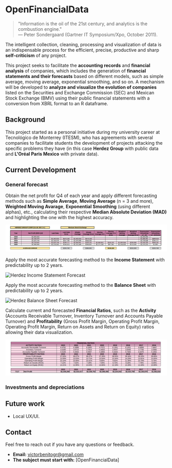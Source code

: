 # OpenFinancialData

> "Information is the oil of the 21st century, and analytics is the combustion engine."  
> — Peter Sondergaard (Gartner IT Symposium/Xpo, October 2011).

The intelligent collection, cleaning, processing and visualization of data is an indispensable process for the efficient, precise, productive and sharp **self-criticism** of any project. 

This project seeks to facilitate the **accounting records** and **financial analysis** of companies, which includes the generation of **financial statements and their forecasts** based on different models, such as simple average, moving average, exponential smoothing, and so on. A mechanism will be developed to **analyze and visualize the evolution of companies** listed on the Securities and Exchange Commission (SEC) and Mexican Stock Exchange (BMV) using their public financial statements with a conversion from XBRL format to an R dataframe.

## Background
This project started as a personal initiative during my university career at Tecnológico de Monterrey (ITESM), who has agreements with several companies to facilitate students the development of projects attacking the specific problems they have (in this case **Herdez Group** with public data and **L'Oréal Paris Mexico** with private data).


## Current Development

### General forecast
Obtain the net profit for Q4 of each year and apply different forecasting methods such as **Simple Average**, **Moving Average** (n = 3 and more), **Weighted Moving Avarage**, **Exponential Smoothing** (using different alphas), etc., calculating their respective **Median Absolute Deviation (MAD)** and highlighting the one with the highest accuracy.

![Herdez Forecast](./assets/HerdezAnalysis1.png "Herdez Forecast")

Apply the most accurate forecasting method to the **Income Statement** with predictability up to 2 years.

![Herdez Income Statement Forecast](./assets/HerdezAnalysis2.png "Herdez Income Statement Forecast")

Apply the most accurate forecasting method to the **Balance Sheet** with predictability up to 2 years.

![Herdez Balance Sheet Forecast](./assets/HerdezAnalysis3.png "Herdez Balance Sheet Forecast")

Calculate current and forecasted **Financial Ratios**, such as the **Activity** (Accounts Receivable Turnover, Inventory Turnover and Accounts Payable Turnover) and **Profitability** (Gross Profit Margin, Operating Profit Margin, Operating Profit Margin, Return on Assets and Return on Equity) ratios allowing their data visualization.

![Herdez Financial Ratios](./assets/HerdezAnalysis4.png "Herdez Financial Ratios")

### Investments and depreciations


## Future work

- Local UX/UI.


## Contact

Feel free to reach out if you have any questions or feedback.

- **Email:** victorbenitogr@gmail.com
- **The subject must start with:**  [OpenFinancialData]